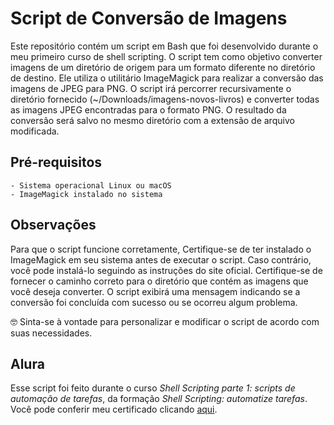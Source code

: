 # Script de Conversão de Imagens

Este repositório contém um script em Bash que foi desenvolvido durante o meu primeiro curso de shell scripting. O script tem como objetivo converter imagens de um diretório de origem para um formato diferente no diretório de destino. Ele utiliza o utilitário ImageMagick para realizar a conversão das imagens de JPEG para PNG.
O script irá percorrer recursivamente o diretório fornecido (~/Downloads/imagens-novos-livros) e converter todas as imagens JPEG encontradas para o formato PNG. O resultado da conversão será salvo no mesmo diretório com a extensão de arquivo modificada.

## Pré-requisitos

    - Sistema operacional Linux ou macOS
    - ImageMagick instalado no sistema

## Observações

Para que o script funcione corretamente, Certifique-se de ter instalado o ImageMagick em seu sistema antes de executar o script. Caso contrário, você pode instalá-lo seguindo as instruções do site oficial. Certifique-se de fornecer o caminho correto para o diretório que contém as imagens que você deseja converter. O script exibirá uma mensagem indicando se a conversão foi concluída com sucesso ou se ocorreu algum problema.

🤓 Sinta-se à vontade para personalizar e modificar o script de acordo com suas necessidades.

## Alura

Esse script foi feito durante o curso _Shell Scripting parte 1: scripts de automação de tarefas_, da formação _Shell Scripting: automatize tarefas_. Você pode conferir meu certificado clicando [aqui](https://cursos.alura.com.br/certificate/ddb75fb2-b2d7-4c84-a87e-2495f4245ca3).